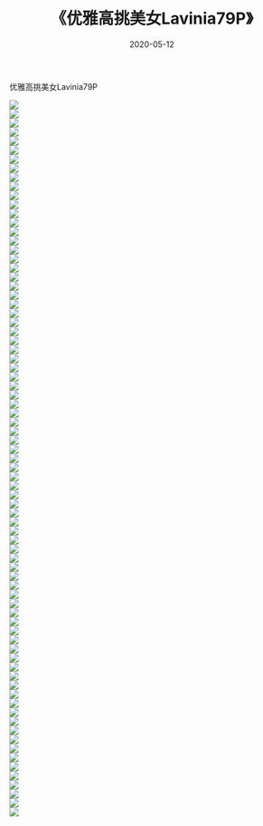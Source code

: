 ﻿---
layout: post
title:  《优雅高挑美女Lavinia79P》
date:   2020-05-12
img: http://img.660000.xyz/Sharelink/性感/2020/优雅高挑美女Lavinia79P/000.jpg
categories: [美女, 清纯, 唯美]
---

优雅高挑美女Lavinia79P

  ![](http://img.660000.xyz/Sharelink/性感/2020/优雅高挑美女Lavinia79P/001.jpg) <br> ![](http://img.660000.xyz/Sharelink/性感/2020/优雅高挑美女Lavinia79P/002.jpg) <br> ![](http://img.660000.xyz/Sharelink/性感/2020/优雅高挑美女Lavinia79P/003.jpg) <br> ![](http://img.660000.xyz/Sharelink/性感/2020/优雅高挑美女Lavinia79P/004.jpg) <br> ![](http://img.660000.xyz/Sharelink/性感/2020/优雅高挑美女Lavinia79P/005.jpg) <br> ![](http://img.660000.xyz/Sharelink/性感/2020/优雅高挑美女Lavinia79P/006.jpg) <br> ![](http://img.660000.xyz/Sharelink/性感/2020/优雅高挑美女Lavinia79P/007.jpg) <br> ![](http://img.660000.xyz/Sharelink/性感/2020/优雅高挑美女Lavinia79P/008.jpg) <br> ![](http://img.660000.xyz/Sharelink/性感/2020/优雅高挑美女Lavinia79P/009.jpg) <br> ![](http://img.660000.xyz/Sharelink/性感/2020/优雅高挑美女Lavinia79P/010.jpg) <br> ![](http://img.660000.xyz/Sharelink/性感/2020/优雅高挑美女Lavinia79P/011.jpg) <br> ![](http://img.660000.xyz/Sharelink/性感/2020/优雅高挑美女Lavinia79P/012.jpg) <br> ![](http://img.660000.xyz/Sharelink/性感/2020/优雅高挑美女Lavinia79P/013.jpg) <br> ![](http://img.660000.xyz/Sharelink/性感/2020/优雅高挑美女Lavinia79P/014.jpg) <br> ![](http://img.660000.xyz/Sharelink/性感/2020/优雅高挑美女Lavinia79P/015.jpg) <br> ![](http://img.660000.xyz/Sharelink/性感/2020/优雅高挑美女Lavinia79P/016.jpg) <br> ![](http://img.660000.xyz/Sharelink/性感/2020/优雅高挑美女Lavinia79P/017.jpg) <br> ![](http://img.660000.xyz/Sharelink/性感/2020/优雅高挑美女Lavinia79P/018.jpg) <br> ![](http://img.660000.xyz/Sharelink/性感/2020/优雅高挑美女Lavinia79P/019.jpg) <br> ![](http://img.660000.xyz/Sharelink/性感/2020/优雅高挑美女Lavinia79P/020.jpg) <br> ![](http://img.660000.xyz/Sharelink/性感/2020/优雅高挑美女Lavinia79P/021.jpg) <br> ![](http://img.660000.xyz/Sharelink/性感/2020/优雅高挑美女Lavinia79P/022.jpg) <br> ![](http://img.660000.xyz/Sharelink/性感/2020/优雅高挑美女Lavinia79P/023.jpg) <br> ![](http://img.660000.xyz/Sharelink/性感/2020/优雅高挑美女Lavinia79P/024.jpg) <br> ![](http://img.660000.xyz/Sharelink/性感/2020/优雅高挑美女Lavinia79P/025.jpg) <br> ![](http://img.660000.xyz/Sharelink/性感/2020/优雅高挑美女Lavinia79P/026.jpg) <br> ![](http://img.660000.xyz/Sharelink/性感/2020/优雅高挑美女Lavinia79P/027.jpg) <br> ![](http://img.660000.xyz/Sharelink/性感/2020/优雅高挑美女Lavinia79P/028.jpg) <br> ![](http://img.660000.xyz/Sharelink/性感/2020/优雅高挑美女Lavinia79P/029.jpg) <br> ![](http://img.660000.xyz/Sharelink/性感/2020/优雅高挑美女Lavinia79P/030.jpg) <br> ![](http://img.660000.xyz/Sharelink/性感/2020/优雅高挑美女Lavinia79P/031.jpg) <br> ![](http://img.660000.xyz/Sharelink/性感/2020/优雅高挑美女Lavinia79P/032.jpg) <br> ![](http://img.660000.xyz/Sharelink/性感/2020/优雅高挑美女Lavinia79P/033.jpg) <br> ![](http://img.660000.xyz/Sharelink/性感/2020/优雅高挑美女Lavinia79P/034.jpg) <br> ![](http://img.660000.xyz/Sharelink/性感/2020/优雅高挑美女Lavinia79P/035.jpg) <br> ![](http://img.660000.xyz/Sharelink/性感/2020/优雅高挑美女Lavinia79P/036.jpg) <br> ![](http://img.660000.xyz/Sharelink/性感/2020/优雅高挑美女Lavinia79P/037.jpg) <br> ![](http://img.660000.xyz/Sharelink/性感/2020/优雅高挑美女Lavinia79P/038.jpg) <br> ![](http://img.660000.xyz/Sharelink/性感/2020/优雅高挑美女Lavinia79P/039.jpg) <br> ![](http://img.660000.xyz/Sharelink/性感/2020/优雅高挑美女Lavinia79P/040.jpg) <br> ![](http://img.660000.xyz/Sharelink/性感/2020/优雅高挑美女Lavinia79P/041.jpg) <br> ![](http://img.660000.xyz/Sharelink/性感/2020/优雅高挑美女Lavinia79P/042.jpg) <br> ![](http://img.660000.xyz/Sharelink/性感/2020/优雅高挑美女Lavinia79P/043.jpg) <br> ![](http://img.660000.xyz/Sharelink/性感/2020/优雅高挑美女Lavinia79P/044.jpg) <br> ![](http://img.660000.xyz/Sharelink/性感/2020/优雅高挑美女Lavinia79P/045.jpg) <br> ![](http://img.660000.xyz/Sharelink/性感/2020/优雅高挑美女Lavinia79P/046.jpg) <br> ![](http://img.660000.xyz/Sharelink/性感/2020/优雅高挑美女Lavinia79P/047.jpg) <br> ![](http://img.660000.xyz/Sharelink/性感/2020/优雅高挑美女Lavinia79P/048.jpg) <br> ![](http://img.660000.xyz/Sharelink/性感/2020/优雅高挑美女Lavinia79P/049.jpg) <br> ![](http://img.660000.xyz/Sharelink/性感/2020/优雅高挑美女Lavinia79P/050.jpg) <br> ![](http://img.660000.xyz/Sharelink/性感/2020/优雅高挑美女Lavinia79P/051.jpg) <br> ![](http://img.660000.xyz/Sharelink/性感/2020/优雅高挑美女Lavinia79P/052.jpg) <br> ![](http://img.660000.xyz/Sharelink/性感/2020/优雅高挑美女Lavinia79P/053.jpg) <br> ![](http://img.660000.xyz/Sharelink/性感/2020/优雅高挑美女Lavinia79P/054.jpg) <br> ![](http://img.660000.xyz/Sharelink/性感/2020/优雅高挑美女Lavinia79P/055.jpg) <br> ![](http://img.660000.xyz/Sharelink/性感/2020/优雅高挑美女Lavinia79P/056.jpg) <br> ![](http://img.660000.xyz/Sharelink/性感/2020/优雅高挑美女Lavinia79P/057.jpg) <br> ![](http://img.660000.xyz/Sharelink/性感/2020/优雅高挑美女Lavinia79P/058.jpg) <br> ![](http://img.660000.xyz/Sharelink/性感/2020/优雅高挑美女Lavinia79P/059.jpg) <br> ![](http://img.660000.xyz/Sharelink/性感/2020/优雅高挑美女Lavinia79P/060.jpg) <br> ![](http://img.660000.xyz/Sharelink/性感/2020/优雅高挑美女Lavinia79P/061.jpg) <br> ![](http://img.660000.xyz/Sharelink/性感/2020/优雅高挑美女Lavinia79P/062.jpg) <br> ![](http://img.660000.xyz/Sharelink/性感/2020/优雅高挑美女Lavinia79P/063.jpg) <br> ![](http://img.660000.xyz/Sharelink/性感/2020/优雅高挑美女Lavinia79P/064.jpg) <br> ![](http://img.660000.xyz/Sharelink/性感/2020/优雅高挑美女Lavinia79P/065.jpg) <br> ![](http://img.660000.xyz/Sharelink/性感/2020/优雅高挑美女Lavinia79P/066.jpg) <br> ![](http://img.660000.xyz/Sharelink/性感/2020/优雅高挑美女Lavinia79P/067.jpg) <br> ![](http://img.660000.xyz/Sharelink/性感/2020/优雅高挑美女Lavinia79P/068.jpg) <br> ![](http://img.660000.xyz/Sharelink/性感/2020/优雅高挑美女Lavinia79P/069.jpg) <br> ![](http://img.660000.xyz/Sharelink/性感/2020/优雅高挑美女Lavinia79P/070.jpg) <br> ![](http://img.660000.xyz/Sharelink/性感/2020/优雅高挑美女Lavinia79P/071.jpg) <br> ![](http://img.660000.xyz/Sharelink/性感/2020/优雅高挑美女Lavinia79P/072.jpg) <br> ![](http://img.660000.xyz/Sharelink/性感/2020/优雅高挑美女Lavinia79P/073.jpg) <br> ![](http://img.660000.xyz/Sharelink/性感/2020/优雅高挑美女Lavinia79P/074.jpg) <br> ![](http://img.660000.xyz/Sharelink/性感/2020/优雅高挑美女Lavinia79P/075.jpg) <br> ![](http://img.660000.xyz/Sharelink/性感/2020/优雅高挑美女Lavinia79P/076.jpg) <br> ![](http://img.660000.xyz/Sharelink/性感/2020/优雅高挑美女Lavinia79P/077.jpg) <br> ![](http://img.660000.xyz/Sharelink/性感/2020/优雅高挑美女Lavinia79P/078.jpg) <br> ![](http://img.660000.xyz/Sharelink/性感/2020/优雅高挑美女Lavinia79P/079.jpg) <br>